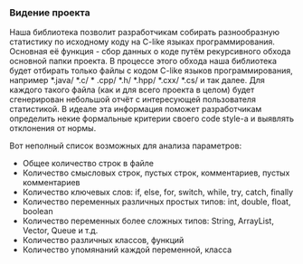 ### Видение проекта

Наша библиотека позволит разработчикам собирать разнообразную статистику по исходному коду на C-like языках программирования. Основная её функция - сбор данных о коде путём рекурсивного обхода основной папки проекта. В процессе этого обхода наша библиотека будет отбирать только файлы с кодом C-like языков программирования, например *.java/ *.c/ * .cpp/ *.h/ *.hpp/ *.cxx/ *.cs/ и так далее. Для каждого такого файла (как и для всего проекта в целом) будет сгенерирован небольшой отчёт с интересующей пользователя статистикой. В идеале эта информация поможет разработчикам определить некие формальные критерии своего code style-а и выявлять отклонения от нормы.

Вот неполный список возможных для анализа параметров:
- Общее количество строк в файле
- Количество смысловых строк, пустых строк, комментариев, пустых комментариев
- Количество ключевых слов: if, else, for, switch, while, try, catch, finally
- Количество переменных различных простых типов: int, double, float, boolean
- Количество переменных более сложных типов: String, ArrayList, Vector, Queue и т.д.
- Количество различных классов, функций
- Количество упомянаний каждой переменной, класса

